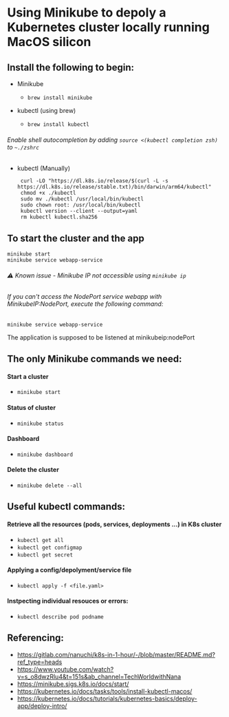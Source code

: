 # Using Minikube to depoly a Kubernetes cluster locally running MacOS silicon


## Install the following to begin:

- Minikube
    - `brew install minikube`

- kubectl (using brew)
    - `brew install kubectl`
###### Enable shell autocompletion by adding `source <(kubectl completion zsh)` to `~./zshrc`

- kubectl (Manually)
    ```
     curl -LO "https://dl.k8s.io/release/$(curl -L -s https://dl.k8s.io/release/stable.txt)/bin/darwin/arm64/kubectl"
     chmod +x ./kubectl
     sudo mv ./kubectl /usr/local/bin/kubectl
     sudo chown root: /usr/local/bin/kubectl
     kubectl version --client --output=yaml
     rm kubectl kubectl.sha256
    ```

## To start the cluster and the app
```
minikube start
minikube service webapp-service
```
###### ⚠ Known issue - Minikube IP not accessible using ```minikube ip```
###### If you can't access the NodePort service webapp with MinikubeIP:NodePort, execute the following command:
``` minikube service webapp-service ```

The application is supposed to be listened at minikubeip:nodePort


## The only Minikube commands we need:

#### Start a cluster
- ```minikube start```

#### Status of cluster
- ```minikube status```

#### Dashboard
- ```minikube dashboard```

#### Delete the cluster
- ```minikube delete --all```


## Useful kubectl commands:

#### Retrieve all the resources (pods, services, deployments ...) in K8s cluster
- ```kubectl get all```
- ```kubectl get configmap```
- ```kubectl get secret```

#### Applying a config/depolyment/service file 
- ```kubectl apply -f <file.yaml>```

#### Instpecting individual resouces or errors:
- ```kubectl describe pod podname```


## Referencing:

- https://gitlab.com/nanuchi/k8s-in-1-hour/-/blob/master/README.md?ref_type=heads
- https://www.youtube.com/watch?v=s_o8dwzRlu4&t=151s&ab_channel=TechWorldwithNana
- https://minikube.sigs.k8s.io/docs/start/
- https://kubernetes.io/docs/tasks/tools/install-kubectl-macos/
- https://kubernetes.io/docs/tutorials/kubernetes-basics/deploy-app/deploy-intro/

